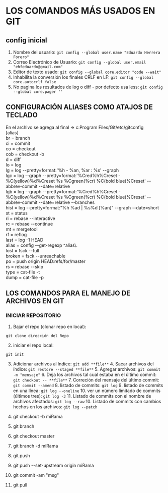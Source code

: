 # LOS COMANDOS MÁS USADOS EN GIT

## config inicial

1. Nombre del usuario: `git config --global user.name "Eduardo Herrera Forero"`
2. Correo Electrónico de Usuario: `git config --global user.email "ehfeduardo@gmail.com"`
3. Editor de texto usado: `git config --global core.editor "code --wait"`
4. Inhabilita la conversión los finales CRLF en LF: `git config --global core.autocrlf false`
5. No pagina los resultados de log o diff - por defecto usa less: `git config --global core.pager ''`

## CONFIGURACIÓN ALIASES COMO ATAJOS DE TECLADO

En el archivo se agrega al final => c:Program Files/Git/etc/gitconfig  
[alias]  
br = branch  
ci = commit  
co = checkout  
cob = checkout -b  
d = diff  
lo = log  
lg = log --pretty=format:'%h - %an, %ar : %s' --graph  
lgc = log --graph --pretty=format:'%Cred%h%Creset -%C(yellow)%d%Creset %s %Cgreen(%cr) %C(bold blue)%Creset' --abbrev-commit --date=relative  
lgb = log --graph --pretty=format:'%Cred%h%Creset -%C(yellow)%d%Creset %s %Cgreen(%cr) %C(bold blue)%Creset' --abbrev-commit --date=relative --branches  
hist = log --pretty=format:\"%h %ad | %s%d [%an]\" --graph --date=short  
st = status  
ri = rebase --interactive  
rc = rebase --continue  
mt = mergetool  
rf = reflog  
last = log -1 HEAD  
alias = config --get-regexp ^alias\\.  
lost = fsck --full  
broken = fsck --unreachable  
po = push origin HEAD:refs/for/master  
rs = rebase --skip  
type = cat-file -t  
dump = cat-file -p

## LOS COMANDOS PARA EL MANEJO DE ARCHIVOS EN GIT

### INICIAR REPOSITORIO

1. Bajar el repo (clonar repo en local):

```ssh
git clone dirección del Repo
```

2. iniciar el repo local:

```ssh
git init
```

3. Adicionar archivos al índice: `git add **file**` 4. Sacar archivos del índice: `git restore --staged **file**` 5. Agregar archivos: `git commit -m "mensaje"` 6. Deja los archivos tal cual estaba en el último commit: `git checkout -- **file**` 7. Correción del mensaje del último commit: `git commit --amend` 8. listado de commits: `git log` 9. listado de commits en una línea: `git log --oneline` 10. ver un número limitado de commits (últimos tres): `git log -3` 11. Listado de commits con el nombre de archivos afectados: `git log --raw` 10. Listado de commits con cambios hechos en los archivos: `git log --patch`

4. git checkout -b miRama
5. git branch
6. git checkout master
7. git branch -d miRama
8. git push
9. git push --set-upstream origin miRama
10. git commit -am "msg"
11. git pull
